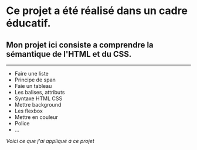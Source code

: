 # Ce projet a été réalisé dans un **cadre éducatif**.

## Mon projet ici consiste a comprendre la sémantique de l'HTML et du CSS.

--------------------------------------------

- Faire une liste 
- Principe de span
- Faie un tableau 
- Les balises, attributs
- Syntaxe HTML CSS
- Mettre background
- Les flexbox
- Mettre en couleur
- Police
- ...


*Voici ce que j'ai appliqué à ce projet*